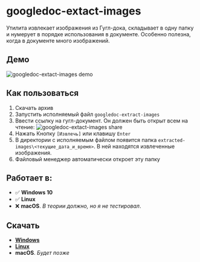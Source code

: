 # googledoc-extact-images
Утилита извлекает изображения из Гугл-дока, складывает в одну папку и нумерует в порядке использования в документе.
Особенно полезна, когда в документе много изображений.


## Демо
![googledoc-extact-images demo](https://www.marat-talipov.ru/googledoc-extract-images/_images_for_github_readme/demo3.gif)


## Как пользоваться
1. Скачать архив
1. Запустить исполняемый файл `googledoc-extract-images`
1. Ввести ссылку на гугл-документ. Он должен быть открыт всем на чтение:
![googledoc-extact-images share](https://www.marat-talipov.ru/googledoc-extract-images/_images_for_github_readme/share.png)
1. Нажать Кнопку `[Извлечь]` или клавишу `Enter`
1. В директории с исполняемым файлом появится папка `extracted-images\<текущие_дата_и_время>`. В ней находятся извлеченные изображения.
1. Файловый менеджер автоматически откроет эту папку


## Работает в:
- ✅ **Windows 10**
- ✅ **Linux**
- ❌ **macOS**. *В теории должно, но я не тестировал*.


## Скачать
- **[Windows](https://www.marat-talipov.ru/googledoc-extract-images/win/googledoc-extract-images_0.1.0.7z)**
- **[Linux](https://www.marat-talipov.ru/googledoc-extract-images/lin/googledoc-extract-images_0.1.0.7z)**
- **macOS**. *Будет позже*
